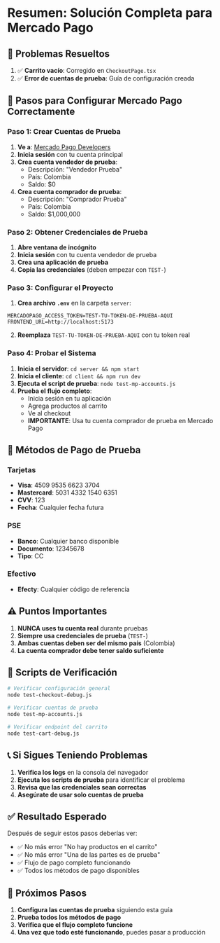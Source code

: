 # Resumen: Solución Completa para Mercado Pago

## 🎯 Problemas Resueltos

1. ✅ **Carrito vacío**: Corregido en `CheckoutPage.tsx`
2. ✅ **Error de cuentas de prueba**: Guía de configuración creada

## 🚀 Pasos para Configurar Mercado Pago Correctamente

### Paso 1: Crear Cuentas de Prueba

1. **Ve a**: [Mercado Pago Developers](https://www.mercadopago.com.co/developers/panel)
2. **Inicia sesión** con tu cuenta principal
3. **Crea cuenta vendedor de prueba**:
   - Descripción: "Vendedor Prueba"
   - País: Colombia
   - Saldo: $0
4. **Crea cuenta comprador de prueba**:
   - Descripción: "Comprador Prueba"
   - País: Colombia
   - Saldo: $1,000,000

### Paso 2: Obtener Credenciales de Prueba

1. **Abre ventana de incógnito**
2. **Inicia sesión** con tu cuenta vendedor de prueba
3. **Crea una aplicación de prueba**
4. **Copia las credenciales** (deben empezar con `TEST-`)

### Paso 3: Configurar el Proyecto

1. **Crea archivo `.env`** en la carpeta `server`:
```env
MERCADOPAGO_ACCESS_TOKEN=TEST-TU-TOKEN-DE-PRUEBA-AQUI
FRONTEND_URL=http://localhost:5173
```

2. **Reemplaza** `TEST-TU-TOKEN-DE-PRUEBA-AQUI` con tu token real

### Paso 4: Probar el Sistema

1. **Inicia el servidor**: `cd server && npm start`
2. **Inicia el cliente**: `cd client && npm run dev`
3. **Ejecuta el script de prueba**: `node test-mp-accounts.js`
4. **Prueba el flujo completo**:
   - Inicia sesión en tu aplicación
   - Agrega productos al carrito
   - Ve al checkout
   - **IMPORTANTE**: Usa tu cuenta comprador de prueba en Mercado Pago

## 🧪 Métodos de Pago de Prueba

### Tarjetas
- **Visa**: 4509 9535 6623 3704
- **Mastercard**: 5031 4332 1540 6351
- **CVV**: 123
- **Fecha**: Cualquier fecha futura

### PSE
- **Banco**: Cualquier banco disponible
- **Documento**: 12345678
- **Tipo**: CC

### Efectivo
- **Efecty**: Cualquier código de referencia

## ⚠️ Puntos Importantes

1. **NUNCA uses tu cuenta real** durante pruebas
2. **Siempre usa credenciales de prueba** (`TEST-`)
3. **Ambas cuentas deben ser del mismo país** (Colombia)
4. **La cuenta comprador debe tener saldo suficiente**

## 🔧 Scripts de Verificación

```bash
# Verificar configuración general
node test-checkout-debug.js

# Verificar cuentas de prueba
node test-mp-accounts.js

# Verificar endpoint del carrito
node test-cart-debug.js
```

## 📞 Si Sigues Teniendo Problemas

1. **Verifica los logs** en la consola del navegador
2. **Ejecuta los scripts de prueba** para identificar el problema
3. **Revisa que las credenciales sean correctas**
4. **Asegúrate de usar solo cuentas de prueba**

## ✅ Resultado Esperado

Después de seguir estos pasos deberías ver:
- ✅ No más error "No hay productos en el carrito"
- ✅ No más error "Una de las partes es de prueba"
- ✅ Flujo de pago completo funcionando
- ✅ Todos los métodos de pago disponibles

## 🚀 Próximos Pasos

1. **Configura las cuentas de prueba** siguiendo esta guía
2. **Prueba todos los métodos de pago**
3. **Verifica que el flujo completo funcione**
4. **Una vez que todo esté funcionando**, puedes pasar a producción 